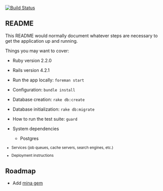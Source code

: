 [![Build Status](https://travis-ci.org/gdurelle/keepshare.svg)](https://travis-ci.org/gdurelle/keepshare)

## README

This README would normally document whatever steps are necessary to get the
application up and running.

Things you may want to cover:

* Ruby version 2.2.0

* Rails version 4.2.1

* Run the app locally: <code>foreman start</code>

* Configuration: <code>bundle install</code>

* Database creation: <code>rake db:create</code>

* Database initialization: <code>rake db:migrate</code>

* How to run the test suite: <code>guard</code>

* System dependencies

  * Postgres

<small>

* Services (job queues, cache servers, search engines, etc.)

* Deployment instructions

</small>

## Roadmap

* Add [mina gem](https://github.com/mina-deploy/mina)
